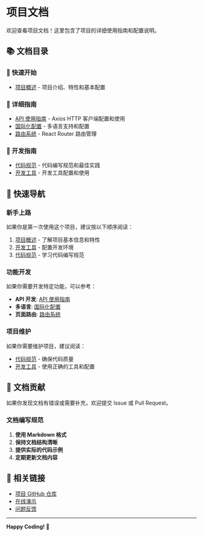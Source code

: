 # 项目文档

欢迎查看项目文档！这里包含了项目的详细使用指南和配置说明。

## 📚 文档目录

### 🚀 快速开始
- [项目概述](../README.md) - 项目介绍、特性和基本配置

### 📖 详细指南
- [API 使用指南](./api/README.md) - Axios HTTP 客户端配置和使用
- [国际化配置](./i18n/README.md) - 多语言支持和配置
- [路由系统](./router/README.md) - React Router 路由管理

### 🔧 开发指南
- [代码规范](./coding-standards.md) - 代码编写规范和最佳实践
- [开发工具](./development-tools.md) - 开发工具配置和使用

## 🎯 快速导航

### 新手上路
如果你是第一次使用这个项目，建议按以下顺序阅读：

1. [项目概述](../README.md) - 了解项目基本信息和特性
2. [开发工具](./development-tools.md) - 配置开发环境
3. [代码规范](./coding-standards.md) - 学习代码编写规范

### 功能开发
如果你需要开发特定功能，可以参考：

- **API 开发**: [API 使用指南](./api/README.md)
- **多语言**: [国际化配置](./i18n/README.md)
- **页面路由**: [路由系统](./router/README.md)

### 项目维护
如果你需要维护项目，建议阅读：

- [代码规范](./coding-standards.md) - 确保代码质量
- [开发工具](./development-tools.md) - 使用正确的工具和配置

## 📝 文档贡献

如果你发现文档有错误或需要补充，欢迎提交 Issue 或 Pull Request。

### 文档编写规范

1. **使用 Markdown 格式**
2. **保持文档结构清晰**
3. **提供实际的代码示例**
4. **定期更新文档内容**

## 🔗 相关链接

- [项目 GitHub 仓库](https://github.com/your-username/react-app)
- [在线演示](https://your-app-url.com)
- [问题反馈](https://github.com/your-username/react-app/issues)

---

**Happy Coding! 🎉**
